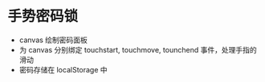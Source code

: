 # 手势密码锁

* canvas 绘制密码面板
* 为 canvas 分别绑定 touchstart, touchmove, tounchend 事件，处理手指的滑动
* 密码存储在 localStorage 中
